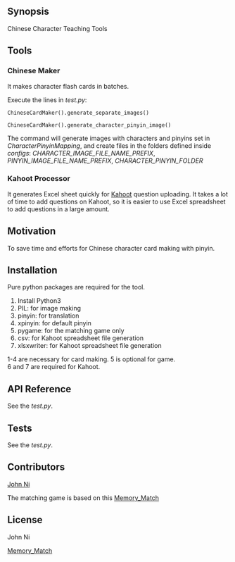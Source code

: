 ## Synopsis

Chinese Character Teaching Tools

## Tools

### Chinese Maker

It makes character flash cards in batches.

Execute the lines in _test.py_:


```ChineseCardMaker().generate_separate_images()```

```ChineseCardMaker().generate_character_pinyin_image()```

The command will generate images with characters and pinyins set in _CharacterPinyinMapping_, and create files in the folders defined inside _configs_: *CHARACTER_IMAGE_FILE_NAME_PREFIX*, *PINYIN_IMAGE_FILE_NAME_PREFIX*, *CHARACTER_PINYIN_FOLDER*

### Kahoot Processor

It generates Excel sheet quickly for [Kahoot](https://kahoot.it) question uploading. It takes a lot of time to add questions on Kahoot, so it is easier to use Excel spreadsheet to add questions in a large amount.

## Motivation

To save time and efforts for Chinese character card making with pinyin.

## Installation

Pure python packages are required for the tool.

1. Install Python3
2. PIL: for image making
3. pinyin: for translation
4. xpinyin: for default pinyin
5. pygame: for the matching game only
6. csv: for Kahoot spreadsheet file generation
7. xlsxwriter: for Kahoot spreadsheet file generation

1-4 are necessary for card making. 5 is optional for game.  
6 and 7 are required for Kahoot.

## API Reference

See the _test.py_.

## Tests

See the _test.py_.

## Contributors

[John Ni](chaussen@gmail.com)

The matching game is based on this [Memory_Match](https://github.com/ncarmine/Memory_Match)

## License

John Ni

[Memory_Match](https://github.com/ncarmine/Memory_Match)